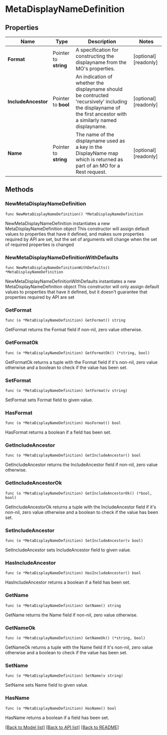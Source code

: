 # MetaDisplayNameDefinition

## Properties

Name | Type | Description | Notes
------------ | ------------- | ------------- | -------------
**Format** | Pointer to **string** | A specification for constructing the displayname from the MO&#39;s properties. | [optional] [readonly] 
**IncludeAncestor** | Pointer to **bool** | An indication of whether the displayname should be contructed &#39;recursively&#39; including the displayname of the first ancestor with a similarly named displayname. | [optional] [readonly] 
**Name** | Pointer to **string** | The name of the displayname used as a key in the DisplayName map which is returned as part of an MO for a Rest request. | [optional] [readonly] 

## Methods

### NewMetaDisplayNameDefinition

`func NewMetaDisplayNameDefinition() *MetaDisplayNameDefinition`

NewMetaDisplayNameDefinition instantiates a new MetaDisplayNameDefinition object
This constructor will assign default values to properties that have it defined,
and makes sure properties required by API are set, but the set of arguments
will change when the set of required properties is changed

### NewMetaDisplayNameDefinitionWithDefaults

`func NewMetaDisplayNameDefinitionWithDefaults() *MetaDisplayNameDefinition`

NewMetaDisplayNameDefinitionWithDefaults instantiates a new MetaDisplayNameDefinition object
This constructor will only assign default values to properties that have it defined,
but it doesn't guarantee that properties required by API are set

### GetFormat

`func (o *MetaDisplayNameDefinition) GetFormat() string`

GetFormat returns the Format field if non-nil, zero value otherwise.

### GetFormatOk

`func (o *MetaDisplayNameDefinition) GetFormatOk() (*string, bool)`

GetFormatOk returns a tuple with the Format field if it's non-nil, zero value otherwise
and a boolean to check if the value has been set.

### SetFormat

`func (o *MetaDisplayNameDefinition) SetFormat(v string)`

SetFormat sets Format field to given value.

### HasFormat

`func (o *MetaDisplayNameDefinition) HasFormat() bool`

HasFormat returns a boolean if a field has been set.

### GetIncludeAncestor

`func (o *MetaDisplayNameDefinition) GetIncludeAncestor() bool`

GetIncludeAncestor returns the IncludeAncestor field if non-nil, zero value otherwise.

### GetIncludeAncestorOk

`func (o *MetaDisplayNameDefinition) GetIncludeAncestorOk() (*bool, bool)`

GetIncludeAncestorOk returns a tuple with the IncludeAncestor field if it's non-nil, zero value otherwise
and a boolean to check if the value has been set.

### SetIncludeAncestor

`func (o *MetaDisplayNameDefinition) SetIncludeAncestor(v bool)`

SetIncludeAncestor sets IncludeAncestor field to given value.

### HasIncludeAncestor

`func (o *MetaDisplayNameDefinition) HasIncludeAncestor() bool`

HasIncludeAncestor returns a boolean if a field has been set.

### GetName

`func (o *MetaDisplayNameDefinition) GetName() string`

GetName returns the Name field if non-nil, zero value otherwise.

### GetNameOk

`func (o *MetaDisplayNameDefinition) GetNameOk() (*string, bool)`

GetNameOk returns a tuple with the Name field if it's non-nil, zero value otherwise
and a boolean to check if the value has been set.

### SetName

`func (o *MetaDisplayNameDefinition) SetName(v string)`

SetName sets Name field to given value.

### HasName

`func (o *MetaDisplayNameDefinition) HasName() bool`

HasName returns a boolean if a field has been set.


[[Back to Model list]](../README.md#documentation-for-models) [[Back to API list]](../README.md#documentation-for-api-endpoints) [[Back to README]](../README.md)


